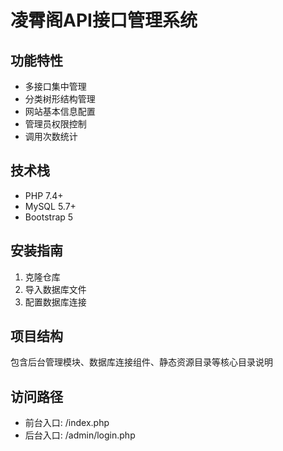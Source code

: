 # 凌霄阁API接口管理系统

## 功能特性
- 多接口集中管理
- 分类树形结构管理
- 网站基本信息配置
- 管理员权限控制
- 调用次数统计

## 技术栈
- PHP 7.4+
- MySQL 5.7+
- Bootstrap 5

## 安装指南
1. 克隆仓库
2. 导入数据库文件
3. 配置数据库连接

## 项目结构
包含后台管理模块、数据库连接组件、静态资源目录等核心目录说明

## 访问路径
- 前台入口: /index.php
- 后台入口: /admin/login.php
